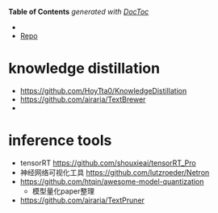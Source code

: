 <!-- START doctoc generated TOC please keep comment here to allow auto update -->
<!-- DON'T EDIT THIS SECTION, INSTEAD RE-RUN doctoc TO UPDATE -->
**Table of Contents**  *generated with [DocToc](https://github.com/thlorenz/doctoc)*

- [](#)
- [Repo](#repo)

<!-- END doctoc generated TOC please keep comment here to allow auto update -->


# knowledge distillation
- https://github.com/HoyTta0/KnowledgeDistillation
- https://github.com/airaria/TextBrewer
- 

# inference tools
- tensorRT https://github.com/shouxieai/tensorRT_Pro
- 神经网络可视化工具 https://github.com/lutzroeder/Netron
- https://github.com/htqin/awesome-model-quantization
  - 模型量化paper整理
- https://github.com/airaria/TextPruner




